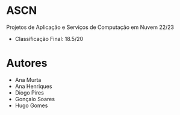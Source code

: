 # ASCN

Projetos de Aplicação e Serviços de Computação em Nuvem 22/23

- Classificação Final: 18.5/20

# Autores

- Ana Murta
- Ana Henriques
- Diogo Pires
- Gonçalo Soares
- Hugo Gomes
